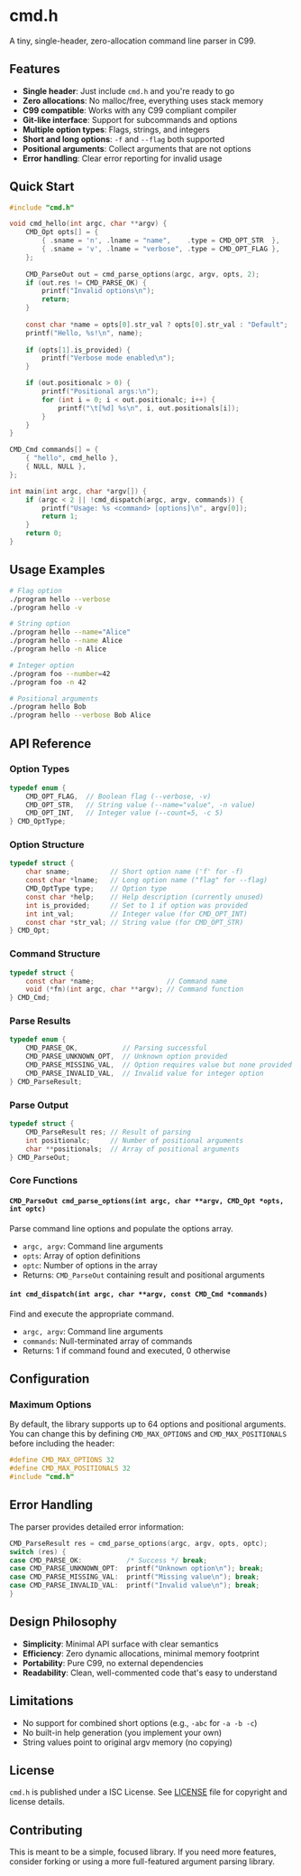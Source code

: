 # cmd.h

A tiny, single-header, zero-allocation command line parser in C99.

## Features

- **Single header**: Just include `cmd.h` and you're ready to go
- **Zero allocations**: No malloc/free, everything uses stack memory
- **C99 compatible**: Works with any C99 compliant compiler
- **Git-like interface**: Support for subcommands and options
- **Multiple option types**: Flags, strings, and integers
- **Short and long options**: `-f` and `--flag` both supported
- **Positional arguments**: Collect arguments that are not options
- **Error handling**: Clear error reporting for invalid usage

## Quick Start

```c
#include "cmd.h"

void cmd_hello(int argc, char **argv) {
    CMD_Opt opts[] = {
        { .sname = 'n', .lname = "name",    .type = CMD_OPT_STR  },
        { .sname = 'v', .lname = "verbose", .type = CMD_OPT_FLAG },
    };
    
    CMD_ParseOut out = cmd_parse_options(argc, argv, opts, 2);
    if (out.res != CMD_PARSE_OK) {
        printf("Invalid options\n");
        return;
    }
    
    const char *name = opts[0].str_val ? opts[0].str_val : "Default";
    printf("Hello, %s!\n", name);
    
    if (opts[1].is_provided) {
        printf("Verbose mode enabled\n");
    }

    if (out.positionalc > 0) {
        printf("Positional args:\n");
        for (int i = 0; i < out.positionalc; i++) {
            printf("\t[%d] %s\n", i, out.positionals[i]);
        }
    }
}

CMD_Cmd commands[] = {
    { "hello", cmd_hello },
    { NULL, NULL },
};

int main(int argc, char *argv[]) {
    if (argc < 2 || !cmd_dispatch(argc, argv, commands)) {
        printf("Usage: %s <command> [options]\n", argv[0]);
        return 1;
    }
    return 0;
}
```

## Usage Examples

```bash
# Flag option
./program hello --verbose
./program hello -v

# String option
./program hello --name="Alice"
./program hello --name Alice
./program hello -n Alice

# Integer option
./program foo --number=42
./program foo -n 42

# Positional arguments
./program hello Bob
./program hello --verbose Bob Alice
```

## API Reference

### Option Types

```c
typedef enum {
    CMD_OPT_FLAG,  // Boolean flag (--verbose, -v)
    CMD_OPT_STR,   // String value (--name="value", -n value)
    CMD_OPT_INT,   // Integer value (--count=5, -c 5)
} CMD_OptType;
```

### Option Structure

```c
typedef struct {
    char sname;          // Short option name ('f' for -f)
    const char *lname;   // Long option name ("flag" for --flag)
    CMD_OptType type;    // Option type
    const char *help;    // Help description (currently unused)
    int is_provided;     // Set to 1 if option was provided
    int int_val;         // Integer value (for CMD_OPT_INT)
    const char *str_val; // String value (for CMD_OPT_STR)
} CMD_Opt;
```

### Command Structure

```c
typedef struct {
    const char *name;                  // Command name
    void (*fn)(int argc, char **argv); // Command function
} CMD_Cmd;
```

### Parse Results

```c
typedef enum {
    CMD_PARSE_OK,           // Parsing successful
    CMD_PARSE_UNKNOWN_OPT,  // Unknown option provided
    CMD_PARSE_MISSING_VAL,  // Option requires value but none provided
    CMD_PARSE_INVALID_VAL,  // Invalid value for integer option
} CMD_ParseResult;
```

### Parse Output
```c
typedef struct {
    CMD_ParseResult res; // Result of parsing
    int positionalc;     // Number of positional arguments
    char **positionals;  // Array of positional arguments
} CMD_ParseOut;
```

### Core Functions

#### `CMD_ParseOut cmd_parse_options(int argc, char **argv, CMD_Opt *opts, int optc)`

Parse command line options and populate the options array.

- `argc, argv`: Command line arguments
- `opts`: Array of option definitions
- `optc`: Number of options in the array
- Returns: `CMD_ParseOut` containing result and positional arguments

#### `int cmd_dispatch(int argc, char **argv, const CMD_Cmd *commands)`

Find and execute the appropriate command.

- `argc, argv`: Command line arguments
- `commands`: Null-terminated array of commands
- Returns: 1 if command found and executed, 0 otherwise

## Configuration

### Maximum Options

By default, the library supports up to 64 options and positional arguments.
You can change this by defining `CMD_MAX_OPTIONS` and `CMD_MAX_POSITIONALS` before including the header:

```c
#define CMD_MAX_OPTIONS 32
#define CMD_MAX_POSITIONALS 32
#include "cmd.h"
```

## Error Handling

The parser provides detailed error information:

```c
CMD_ParseResult res = cmd_parse_options(argc, argv, opts, optc);
switch (res) {
case CMD_PARSE_OK:           /* Success */ break;
case CMD_PARSE_UNKNOWN_OPT:  printf("Unknown option\n"); break;
case CMD_PARSE_MISSING_VAL:  printf("Missing value\n"); break;
case CMD_PARSE_INVALID_VAL:  printf("Invalid value\n"); break;
}
```

## Design Philosophy

- **Simplicity**: Minimal API surface with clear semantics
- **Efficiency**: Zero dynamic allocations, minimal memory footprint
- **Portability**: Pure C99, no external dependencies
- **Readability**: Clean, well-commented code that's easy to understand

## Limitations

- No support for combined short options (e.g., `-abc` for `-a -b -c`)
- No built-in help generation (you implement your own)
- String values point to original argv memory (no copying)

## License

`cmd.h` is published under a ISC License. See [LICENSE](LICENSE) file for copyright and license details.

## Contributing

This is meant to be a simple, focused library. If you need more features, consider forking or using a more full-featured argument parsing library.
